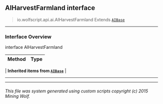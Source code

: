 ## AIHarvestFarmland __interface__

>io.wolfscript.api.ai.AIHarvestFarmland
>Extends [`AIBase`](AIBase.md)

---

### Interface Overview

interface AIHarvestFarmland

Method | Type   
--- | :--- 
 |
__Inherited items from [`AIBase`](AIBase.md)__ |





---



---


###### This file was system generated using custom scripts copyright (c) 2015 Mining Wolf.
	

